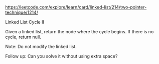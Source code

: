 https://leetcode.com/explore/learn/card/linked-list/214/two-pointer-technique/1214/

Linked List Cycle II

Given a linked list, return the node where the cycle begins. If there is no cycle, return null.

Note: Do not modify the linked list.

Follow up:
Can you solve it without using extra space?